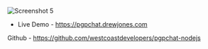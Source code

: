

![Screenshot 5](https://cdn.patricktriest.com/blog/images/posts/e2e-chat/screenshot_5.png)

- Live Demo - https://pgpchat.drewjones.com



Github - https://github.com/westcoastdevelopers/pgpchat-nodejs

